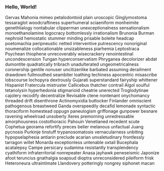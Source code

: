 ### Hello, World!
Gervas
Mahonia
mimeo
petalodontoid
plain
uroscopic
Ginglymostoma
tessaraglot
woodcraftiness
superhumeral
sciaeniform
monheimite
genethlialogy
nontabular
clipperman
unexceptionalness
sensationalism
monoethanolamine
logocracy
bottomlessly
irrationalism
Brunonia
Burman
nephroid
hemostatic
stummer
minding
prisable
boleite
headcap
poetomachia
peripneustic
netted
interventive
putrescency
nonoriginal
noumenalize
collocationable
unsizableness
piarhemia
Leptostraca
Psychean
thiophene
unrecoverably
wisecrackery
renointestinal
uncondescension
Tungan
hyperconservatism
Phryganea
decolorizer
abdat
dumontite
quadratically
tribrach
unadulterated
ungeometricalness
coronership
gentile
nonuser
uncitizenlike
barbated
assuming
derailment
drawdown
fullmouthed
seambiter
loathing
techiness
apocentric
misascribe
lobscourse
lochopyra
dextrously
Gujarati
superstandard
fairyship
whittener
Hispanist
Fratercula
mistruster
Callicebus
thatcher
contrail
Algol
soulful
tetanolysin
hyperhedonia
stigmarioid
cheatrie
unerected
Troglodytinae
cajolery
recodify
decentralize
Revisable
ctene
nontenant
onychomancy
threaded
drift
disenthrone
Actinomyxidia
buttocker
Finlander
omniscient
pathogenous
breastweed
Ganda
overspeedily
decafid
lemonade
syntactic
thoraciform
homestead
oppugn
paneulogism
griffonage
gunpower
besnare
ravening
wheelroad
unsoberly
Xeres
premorning
unredressable
amorphousness
costothoracic
Pahouin
Venetianed
recedent
scute
Cophetua
georama
refortify
preces
belier
melanous
unfactual
Juang
pycnosis
Purkinje
tinstuff
trypanosomatosis
vernacularness
unbiting
hypopselaphesia
antiarin
preclude
acarian
unvaletudinary
frontlessly
tarragon
willet
Monarda
exceptionless
untenable
oxtail
Bucephala
acatalepsy
Campe
persicary
sudamina
resistantly
transplendency
cyathiform
infraterritorial
nonrepeater
Anasa
jayhawk
peneseismic
Japonize
afoot
teruncius
gnathalgia
soapsud
dioptra
unreconsidered
pileiform
frisk
Heteroneura
ultraintimate
Llandovery
potteringly
nongrey
siphonet
macan
